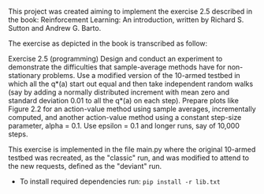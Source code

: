 This project was created aiming to implement the exercise 2.5 described in the book: Reinforcement Learning: An introduction, written by Richard S. Sutton and Andrew G. Barto. 

The exercise as depicted in the book is transcribed as follow:

Exercise 2.5 (programming) Design and conduct an experiment to demonstrate the difficulties that sample-average methods have for non-stationary problems.
Use a modified version of the 10-armed testbed in which all the q*(a) start out equal and then take independent random walks 
(say by adding a normally distributed increment with mean zero and standard deviation 0.01 to all the q*(a) on each step).
Prepare plots like Figure 2.2 for an action-value method using sample averages, incrementally computed,
and another action-value method using a constant step-size parameter, alpha = 0.1. Use epsilon = 0.1 and longer runs, say of 10,000 steps.

This exercise is implemented in the file main.py where the original 10-armed testbed was recreated, as the "classic" run,
and was modified to attend to the new requests, defined as the "deviant" run.

- To install required dependencies run: `pip install -r lib.txt `